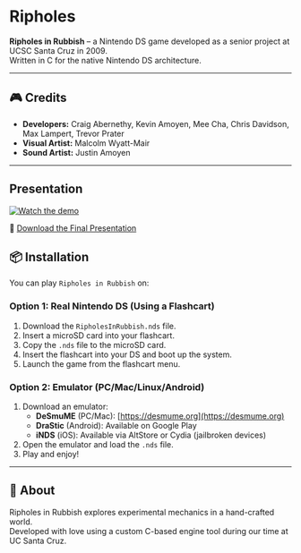 # Ripholes

**Ripholes in Rubbish** – a Nintendo DS game developed as a senior project at UCSC Santa Cruz in 2009.  
Written in C for the native Nintendo DS architecture.

---

## 🎮 Credits

- **Developers:** Craig Abernethy, Kevin Amoyen, Mee Cha, Chris Davidson, Max Lampert, Trevor Prater  
- **Visual Artist:** Malcolm Wyatt-Mair  
- **Sound Artist:** Justin Amoyen

---




## Presentation
[![Watch the demo](https://img.youtube.com/vi/G0xY0_G4PPQ/0.jpg)](https://youtu.be/G0xY0_G4PPQ)

📑 [Download the Final Presentation](Ripholes_Final_Presentation.ppt)

## 📦 Installation

You can play `Ripholes in Rubbish` on:

### Option 1: Real Nintendo DS (Using a Flashcart)
1. Download the `RipholesInRubbish.nds` file.
2. Insert a microSD card into your flashcart.
3. Copy the `.nds` file to the microSD card.
4. Insert the flashcart into your DS and boot up the system.
5. Launch the game from the flashcart menu.

### Option 2: Emulator (PC/Mac/Linux/Android)
1. Download an emulator:
   - **DeSmuME** (PC/Mac): [https://desmume.org](https://desmume.org)
   - **DraStic** (Android): Available on Google Play
   - **iNDS** (iOS): Available via AltStore or Cydia (jailbroken devices)
2. Open the emulator and load the `.nds` file.
3. Play and enjoy!

---

## 📝 About

Ripholes in Rubbish explores experimental mechanics in a hand-crafted world.  
Developed with love using a custom C-based engine tool during our time at UC Santa Cruz.
